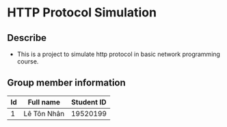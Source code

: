 # HTTP Protocol Simulation 
## Describe
- This is a project to simulate http protocol in basic network programming course.
## Group member information 
|Id|Full name|Student ID|
|-|-|-|
|1|Lê Tôn Nhân|19520199|
